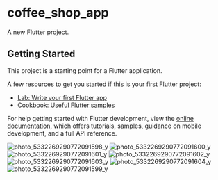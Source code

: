 # coffee_shop_app

A new Flutter project.

## Getting Started

This project is a starting point for a Flutter application.

A few resources to get you started if this is your first Flutter project:

- [Lab: Write your first Flutter app](https://docs.flutter.dev/get-started/codelab)
- [Cookbook: Useful Flutter samples](https://docs.flutter.dev/cookbook)

For help getting started with Flutter development, view the
[online documentation](https://docs.flutter.dev/), which offers tutorials,
samples, guidance on mobile development, and a full API reference.


![photo_5332269290772091598_y](https://github.com/alina-071100/coffee_shop_app_flutter/assets/86889072/7ef0f9f0-1e67-4709-9628-288fe333d854)
![photo_5332269290772091600_y](https://github.com/alina-071100/coffee_shop_app_flutter/assets/86889072/b66e277e-264f-464c-89aa-0981d1fc8a04)
![photo_5332269290772091601_y](https://github.com/alina-071100/coffee_shop_app_flutter/assets/86889072/ee220f37-c96d-41fd-82ef-46899ed08da0)
![photo_5332269290772091602_y](https://github.com/alina-071100/coffee_shop_app_flutter/assets/86889072/4e654bce-d9d7-4e46-bbeb-ea7ea89fba2f)
![photo_5332269290772091603_y](https://github.com/alina-071100/coffee_shop_app_flutter/assets/86889072/c8251fe1-9487-4765-b5e2-895c5f09c668)
![photo_5332269290772091604_y](https://github.com/alina-071100/coffee_shop_app_flutter/assets/86889072/ae544880-541b-498f-aa01-643e82890b83)
![photo_5332269290772091599_y](https://github.com/alina-071100/coffee_shop_app_flutter/assets/86889072/7bc12057-0070-443e-93cd-271df8a1fb74)
